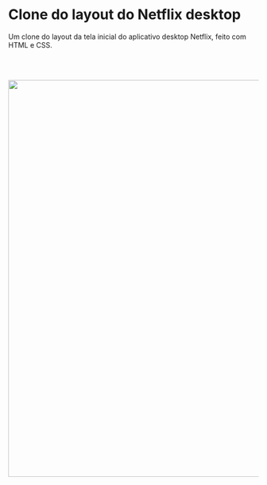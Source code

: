 # Clone do layout do Netflix desktop
Um clone do layout da tela inicial do aplicativo desktop Netflix, feito com HTML e CSS.

<br><br>

<div align="center">
  <img src="https://user-images.githubusercontent.com/96782173/161836598-82bd2926-83d6-4a35-acbc-86c8768bf07f.png" width="800px">
</div>
